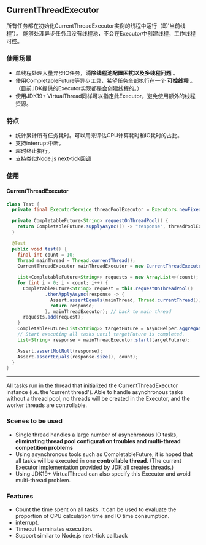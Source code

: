 ## CurrentThreadExecutor

所有任务都在初始化CurrentThreadExecutor实例的线程中运行（即'当前线程'）。
能够处理异步任务且没有线程池，不会在Executor中创建线程，工作线程可控。

### 使用场景
- 单线程处理大量异步IO任务，__消除线程池配置困扰以及多线程问题__ 。
- 使用CompletableFuture等异步工具，希望任务全部执行在一个 __可控线程__ 。（目前JDK提供的Executor实现都是会创建线程的。）
- 使用JDK19+ VirtualThread同样可以指定此Executor，避免使用额外的线程资源。

### 特点

- 统计累计所有任务耗时。可以用来评估CPU计算耗时和IO耗时的占比。
- 支持interrupt中断。
- 超时终止执行。
- 支持类似Node.js next-tick回调

### 使用

#### CurrentThreadExecutor

```java
class Test {
  private final ExecutorService threadPoolExecutor = Executors.newFixedThreadPool(10);

  private CompletableFuture<String> requestOnThreadPool() {
    return CompletableFuture.supplyAsync(() -> "response", threadPoolExecutor);
  }

  @Test
  public void test() {
    final int count = 10;
    Thread mainThread = Thread.currentThread();
    CurrentThreadExecutor mainThreadExecutor = new CurrentThreadExecutor();

    List<CompletableFuture<String>> requests = new ArrayList<>(count);
    for (int i = 0; i < count; i++) {
      CompletableFuture<String> request = this.requestOnThreadPool()
              .thenApplyAsync(response -> {
                Assert.assertEquals(mainThread, Thread.currentThread());
                return response;
              }, mainThreadExecutor); // back to main thread
      requests.add(request);
    }
    CompletableFuture<List<String>> targetFuture = AsyncHelper.aggregate(requests);
    // Start executing all tasks until targetFuture is completed.
    List<String> response = mainThreadExecutor.start(targetFuture);

    Assert.assertNotNull(response);
    Assert.assertEquals(response.size(), count);
  }
}

```

---

All tasks run in the thread that initialized the CurrentThreadExecutor instance (i.e. the 'current thread').
Able to handle asynchronous tasks without a thread pool, no threads will be created in the Executor, and the worker threads are controllable.

### Scenes to be used

- Single thread handles a large number of asynchronous IO tasks, __eliminating thread pool configuration troubles and multi-thread competition problems__
- Using asynchronous tools such as CompletableFuture, it is hoped that all tasks will be executed in one __controllable thread__. (The current Executor implementation provided by JDK all creates threads.)
- Using JDK19+ VirtualThread can also specify this Executor and avoid multi-thread problem.

### Features

- Count the time spent on all tasks. It can be used to evaluate the proportion of CPU calculation time and IO time consumption.
- interrupt.
- Timeout terminates execution.
- Support similar to Node.js next-tick callback